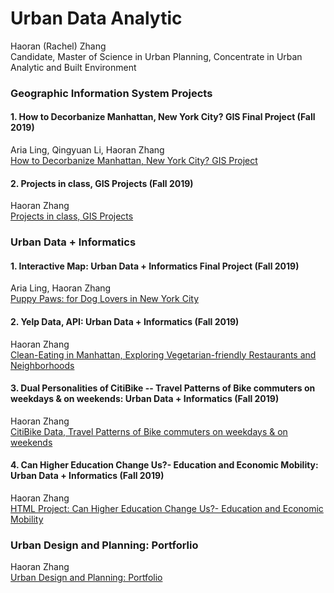 # Urban Data Analytic
Haoran (Rachel) Zhang  
Candidate, Master of Science in Urban Planning, Concentrate in Urban Analytic and Built Environment  

### Geographic Information System Projects
#### 1. How to Decorbanize Manhattan, New York City? GIS Final Project (Fall 2019) 
Aria Ling, Qingyuan Li, Haoran Zhang  
[How to Decorbanize Manhattan, New York City? GIS Project](https://zhanghaoran.myportfolio.com/how-to-decorbanize-manhattan-new-york-citygis)  

#### 2. Projects in class, GIS Projects (Fall 2019) 
Haoran Zhang  
[Projects in class, GIS Projects](https://zhanghaoran.myportfolio.com/urban-data-analytics-gis-project-1)


### Urban Data + Informatics
#### 1. Interactive Map: Urban Data + Informatics Final Project (Fall 2019)  
Aria Ling, Haoran Zhang  
[Puppy Paws: for Dog Lovers in New York City](https://ziweiling.github.io/)  
  
#### 2. Yelp Data, API: Urban Data + Informatics (Fall 2019)  
Haoran Zhang  
[Clean-Eating in Manhattan, Exploring Vegetarian-friendly Restaurants and Neighborhoods](https://rachelzhang07.github.io/yelp_api_clean-eating/)
  
#### 3. Dual Personalities of CitiBike -- Travel Patterns of Bike commuters on weekdays & on weekends: Urban Data + Informatics (Fall 2019)  
Haoran Zhang  
[CitiBike Data, Travel Patterns of Bike commuters on weekdays & on weekends](https://rachelzhang07.github.io/CitiBike_travel-patterns/)  

#### 4. Can Higher Education Change Us?- Education and Economic Mobility: Urban Data + Informatics (Fall 2019)  
Haoran Zhang  
[HTML Project: Can Higher Education Change Us?- Education and Economic Mobility](https://rachelzhang07.github.io/d3plus_Education-and-Economic-Mobility)

### Urban Design and Planning: Portforlio  
Haoran Zhang  
[Urban Design and Planning: Portfolio](https://zhanghaoran.myportfolio.com/portfoliourban-design-planning)
